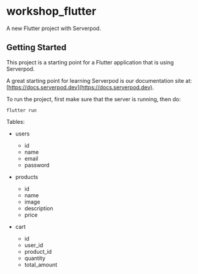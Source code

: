 # workshop_flutter

A new Flutter project with Serverpod.

## Getting Started

This project is a starting point for a Flutter application that is using
Serverpod.

A great starting point for learning Serverpod is our documentation site at:
[https://docs.serverpod.dev](https://docs.serverpod.dev).

To run the project, first make sure that the server is running, then do:

    flutter run




Tables: 

 - users
    - id
    - name
    - email
    - password

 - products
   - id
   - name
   - image
   - description
   - price

 - cart
   - id
   - user_id
   - product_id
   - quantity
   - total_amount
